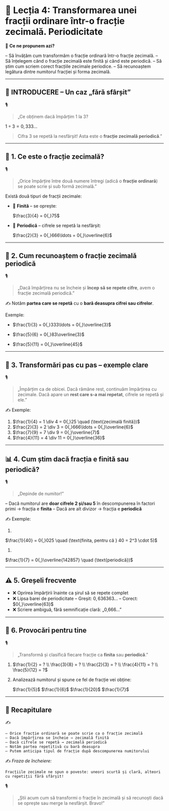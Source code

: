# 📘 Lecția 4: Transformarea unei fracții ordinare într-o fracție zecimală. Periodicitate

🎯 **Ce ne propunem azi?**

 – Să învățăm cum transformăm o fracție ordinară într-o fracție zecimală.
 – Să înțelegem când o fracție zecimală este finită și când este periodică.
 – Să știm cum scriem corect fracțiile zecimale periodice.
 – Să recunoaștem legătura dintre numitorul fracției și forma zecimală.

------

## 🔔 INTRODUCERE – Un caz „fără sfârșit”

🎙️

> „Ce obținem dacă împărțim 1 la 3?

$1 \div 3 = 0{,}333\ldots$

> Cifra 3 se repetă la nesfârșit! Asta este o **fracție zecimală periodică**.”

------

## 🔹 1. Ce este o fracție zecimală?

🎙️

> „Orice împărțire între două numere întregi (adică o **fracție ordinară**) se poate scrie și sub formă zecimală.”

Există două tipuri de fracții zecimale:

- 🔹 **Finită** – se oprește:

  $\frac{3}{4} = 0{,}75$

- 🔹 **Periodică** – cifrele se repetă la nesfârșit:

  $\frac{2}{3} = 0{,}666\ldots = 0{,}\overline{6}$

------

## 🔹 2. Cum recunoaștem o fracție zecimală periodică

🎙️

> „Dacă împărțirea nu se încheie și **încep să se repete cifre**, avem o fracție zecimală periodică.”

✍️ Notăm **partea care se repetă** cu o **bară deasupra cifrei sau cifrelor**.

Exemple:

- $\frac{1}{3} = 0{,}333\ldots = 0{,}\overline{3}$

- $\frac{5}{6} = 0{,}83\overline{3}$

- $\frac{5}{11} = 0{,}\overline{45}$

------

## 🔹 3. Transformări pas cu pas – exemple clare

🎙️

> „Împărțim ca de obicei. Dacă rămâne rest, continuăm împărțirea cu zecimale. Dacă apare un **rest care s-a mai repetat**, cifrele se repetă și ele.”

✍️ Exemple:

1. $\frac{1}{4} = 1 \div 4 = 0{,}25 \quad (\text{zecimală finită})$
2. $\frac{2}{3} = 2 \div 3 = 0{,}666\ldots = 0{,}\overline{6}$
3. $\frac{7}{9} = 7 \div 9 = 0{,}\overline{7}$
4. $\frac{4}{11} = 4 \div 11 = 0{,}\overline{36}$

------

## 📊 4. Cum știm dacă fracția e finită sau periodică?

🎙️

> „Depinde de numitor!”

– Dacă numitorul are **doar cifrele 2 și/sau 5** în descompunerea în factori primi → fracția e **finita**
 – Dacă are alt divizor → fracția e **periodică**

✍️ Exemple:

1. 

$\frac{1}{40} = 0{,}025 \quad (\text{finita, pentru că } 40 = 2^3 \cdot 5)$

1. 

$\frac{1}{7} = 0{,}\overline{142857} \quad (\text{periodică})$

------

## ⚠️ 5. Greșeli frecvente

- ❌ Oprirea împărțirii înainte ca șirul să se repete complet
- ❌ Lipsa barei de periodicitate
   – Greșit: $0{,}636363...$
   – Corect: $0{,}\overline{63}$
- ❌ Scriere ambiguă, fără semnificație clară: „0,666…”

------

## 🧩 6. Provocări pentru tine

🎙️

> „Transformă și clasifică fiecare fracție ca **finita** sau **periodică**.”

1. $\frac{1}{2} = ? \\ \frac{3}{8} = ? \\ \frac{2}{3} = ? \\ \frac{4}{11} = ? \\ \frac{5}{12} = ?$

2. Analizează numitorul și spune ce fel de fracție vei obține:

   $\frac{1}{5}$
   $\frac{1}{6}$
   $\frac{1}{20}$
   $\frac{1}{7}$

------

## 🔁 Recapitulare

✍️

```
– Orice fracție ordinară se poate scrie ca o fracție zecimală
– Dacă împărțirea se încheie → zecimală finită
– Dacă cifrele se repetă → zecimală periodică
– Notăm partea repetitivă cu bară deasupra
– Putem anticipa tipul de fracție după descompunerea numitorului
```

✍️ *Fraza de încheiere:*

```
Fracțiile zecimale ne spun o poveste: uneori scurtă și clară, alteori cu repetiții fără sfârșit!
```

🎙️

> „Știi acum cum să transformi o fracție în zecimală și să recunoști dacă se oprește sau merge la nesfârșit. Bravo!”

